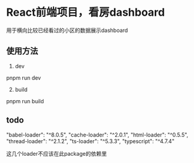 # React前端项目，看房dashboard

用于横向比较已经看过的小区的数据展示dashboard

## 使用方法

1. dev

pnpm run dev

2. build

pnpm run build

## todo

"babel-loader": "^8.0.5",
"cache-loader": "^2.0.1",
"html-loader": "^0.5.5",
"thread-loader": "^2.1.2",
"ts-loader": "^5.3.3",
"typescript": "^4.7.4"

这几个loader不应该在此package的依赖里